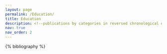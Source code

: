 ```yaml
---
layout: page
permalink: /Education/
title: Education
description: <!--publications by categories in reversed chronological order. generated by jekyll-scholar.-->
nav: true
nav_order: 2
---
```


<!-- _pages/publications.md -->
<div class="publications">

{% bibliography %}

</div>
